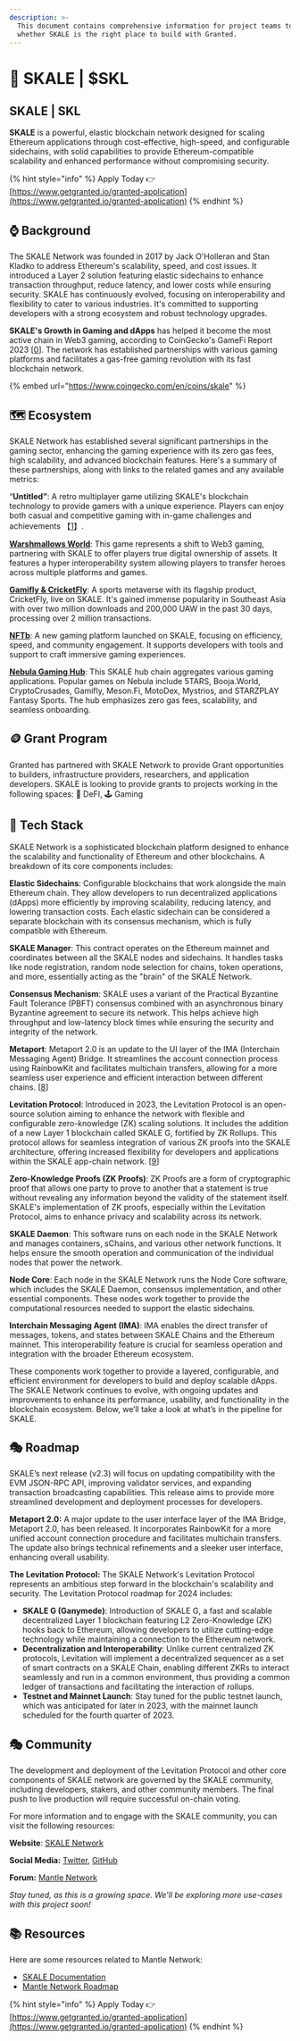 ```yaml
---
description: >-
  This document contains comprehensive information for project teams to know
  whether SKALE is the right place to build with Granted.
---
```


# 🐬 SKALE | $SKL

## SKALE | SKL&#x20;

**SKALE** is a powerful, elastic blockchain network designed for scaling Ethereum applications through cost-effective, high-speed, and configurable sidechains, with solid capabilities to provide Ethereum-compatible scalability and enhanced performance without compromising security.

{% hint style="info" %}
Apply Today 👉 [https://www.getgranted.io/granted-application](https://www.getgranted.io/granted-application)
{% endhint %}

## ⌚️ Background

The SKALE Network was founded in 2017 by Jack O'Holleran and Stan Kladko to address Ethereum's scalability, speed, and cost issues. It introduced a Layer 2 solution featuring elastic sidechains to enhance transaction throughput, reduce latency, and lower costs while ensuring security. SKALE has continuously evolved, focusing on interoperability and flexibility to cater to various industries. It's committed to supporting developers with a strong ecosystem and robust technology upgrades.

**SKALE's Growth in Gaming and dApps** has helped it become the most active chain in Web3 gaming, according to CoinGecko's GameFi Report 2023 \[[0](https://www.coingecko.com/research/publications/gamefi-report-2023)]. The network has established partnerships with various gaming platforms and facilitates a gas-free gaming revolution with its fast blockchain network.

{% embed url="https://www.coingecko.com/en/coins/skale" %}

## 🗺️ Ecosystem

SKALE Network has established several significant partnerships in the gaming sector, enhancing the gaming experience with its zero gas fees, high scalability, and advanced blockchain features. Here's a summary of these partnerships, along with links to the related games and any available metrics:

“**Untitled”**: A retro multiplayer game utilizing SKALE's blockchain technology to provide gamers with a unique experience. Players can enjoy both casual and competitive gaming with in-game challenges and achievements 【[1](https://skale.space/blog/skales-march-2023-recap-building-a-stronger-skaleverse-with-fresh-partnerships-and-exciting-events)】.

[**Warshmallows World**](https://skale.space/blog/skales-march-2023-recap-building-a-stronger-skaleverse-with-fresh-partnerships-and-exciting-events): This game represents a shift to Web3 gaming, partnering with SKALE to offer players true digital ownership of assets. It features a hyper interoperability system allowing players to transfer heroes across multiple platforms and games.

[**Gamifly & CricketFly**](https://skale.space/blog/skale-q3-ecosystem-recap-the-biggest-period-of-growth-in-skales-history): A sports metaverse with its flagship product, CricketFly, live on SKALE. It's gained immense popularity in Southeast Asia with over two million downloads and 200,000 UAW in the past 30 days, processing over 2 million transactions.

[**NFTb**](https://skale.space/blog/leveling-up-the-web3-gaming-nftb-launches-new-gaming-platform-on-skale): A new gaming platform launched on SKALE, focusing on efficiency, speed, and community engagement. It supports developers with tools and support to craft immersive gaming experiences.

[**Nebula Gaming Hub**](https://skale.space/blog/navigating-the-skaleverse-exploring-the-nebula-gaming-hub): This SKALE hub chain aggregates various gaming applications. Popular games on Nebula include 5TARS, Booja.World, CryptoCrusades, Gamifly, Meson.Fi, MotoDex, Mystrios, and STARZPLAY Fantasy Sports. The hub emphasizes zero gas fees, scalability, and seamless onboarding.

## 🪙 Grant Program

Granted has partnered with SKALE Network to provide Grant opportunities to builders, infrastructure providers, researchers, and application developers. SKALE is looking to provide grants to projects working in the following spaces: 💸 DeFI, 🕹️ Gaming

## 🧱 Tech Stack

SKALE Network is a sophisticated blockchain platform designed to enhance the scalability and functionality of Ethereum and other blockchains. A breakdown of its core components includes:

**Elastic Sidechains**: Configurable blockchains that work alongside the main Ethereum chain. They allow developers to run decentralized applications (dApps) more efficiently by improving scalability, reducing latency, and lowering transaction costs. Each elastic sidechain can be considered a separate blockchain with its consensus mechanism, which is fully compatible with Ethereum.

**SKALE Manager**: This contract operates on the Ethereum mainnet and coordinates between all the SKALE nodes and sidechains. It handles tasks like node registration, random node selection for chains, token operations, and more, essentially acting as the "brain" of the SKALE Network.

**Consensus Mechanism**: SKALE uses a variant of the Practical Byzantine Fault Tolerance (PBFT) consensus combined with an asynchronous binary Byzantine agreement to secure its network. This helps achieve high throughput and low-latency block times while ensuring the security and integrity of the network.

**Metaport**: Metaport 2.0 is an update to the UI layer of the IMA (Interchain Messaging Agent) Bridge. It streamlines the account connection process using RainbowKit and facilitates multichain transfers, allowing for a more seamless user experience and efficient interaction between different chains. \[[8](https://skale.space/blog/skale-q3-2023-engineering-update)]

**Levitation Protocol**: Introduced in 2023, the Levitation Protocol is an open-source solution aiming to enhance the network with flexible and configurable zero-knowledge (ZK) scaling solutions. It includes the addition of a new Layer 1 blockchain called SKALE G, fortified by ZK Rollups. This protocol allows for seamless integration of various ZK proofs into the SKALE architecture, offering increased flexibility for developers and applications within the SKALE app-chain network. \[[9](https://blog.stakin.com/skales-impact-on-the-future-of-blockchain-and-web3/)]

**Zero-Knowledge Proofs (ZK Proofs)**: ZK Proofs are a form of cryptographic proof that allows one party to prove to another that a statement is true without revealing any information beyond the validity of the statement itself. SKALE's implementation of ZK proofs, especially within the Levitation Protocol, aims to enhance privacy and scalability across its network.

**SKALE Daemon**: This software runs on each node in the SKALE Network and manages containers, sChains, and various other network functions. It helps ensure the smooth operation and communication of the individual nodes that power the network.

**Node Core**: Each node in the SKALE Network runs the Node Core software, which includes the SKALE Daemon, consensus implementation, and other essential components. These nodes work together to provide the computational resources needed to support the elastic sidechains.

**Interchain Messaging Agent (IMA)**: IMA enables the direct transfer of messages, tokens, and states between SKALE Chains and the Ethereum mainnet. This interoperability feature is crucial for seamless operation and integration with the broader Ethereum ecosystem.

These components work together to provide a layered, configurable, and efficient environment for developers to build and deploy scalable dApps. The SKALE Network continues to evolve, with ongoing updates and improvements to enhance its performance, usability, and functionality in the blockchain ecosystem. Below, we’ll take a look at what’s in the pipeline for SKALE.

## 🎭 Roadmap

SKALE’s next release (v2.3) will focus on updating compatibility with the EVM JSON-RPC API, improving validator services, and expanding transaction broadcasting capabilities. This release aims to provide more streamlined development and deployment processes for developers.

**Metaport 2.0:** A major update to the user interface layer of the IMA Bridge, Metaport 2.0, has been released. It incorporates RainbowKit for a more unified account connection procedure and facilitates multichain transfers. The update also brings technical refinements and a sleeker user interface, enhancing overall usability.

**The Levitation Protocol:** The SKALE Network's Levitation Protocol represents an ambitious step forward in the blockchain's scalability and security. The Levitation Protocol roadmap for 2024 includes:

* **SKALE G (Ganymede)**: Introduction of SKALE G, a fast and scalable decentralized Layer 1 blockchain featuring L2 Zero-Knowledge (ZK) hooks back to Ethereum, allowing developers to utilize cutting-edge technology while maintaining a connection to the Ethereum network.
* **Decentralization and Interoperability**: Unlike current centralized ZK protocols, Levitation will implement a decentralized sequencer as a set of smart contracts on a SKALE Chain, enabling different ZKRs to interact seamlessly and run in a common environment, thus providing a common ledger of transactions and facilitating the interaction of rollups.
* **Testnet and Mainnet Launch**: Stay tuned for the public testnet launch, which was anticipated for later in 2023, with the mainnet launch scheduled for the fourth quarter of 2023.

## 🎭 **Community**

The development and deployment of the Levitation Protocol and other core components of SKALE network are governed by the SKALE community, including developers, stakers, and other community members. The final push to live production will require successful on-chain voting.

For more information and to engage with the SKALE community, you can visit the following resources:

**Website**: [SKALE Network](https://skale.network/)

**Social Media:** [Twitter](https://twitter.com/SkaleNetwork), [GitHub](https://github.com/skalenetwork)

**Forum:** [Mantle Network](https://forum.mantlelsp.io)

_Stay tuned, as this is a growing space. We'll be exploring more use-cases with this project soon!_

## 📚 Resources

Here are some resources related to Mantle Network:

* [SKALE Documentation](https://docs.skale.network/)
* [Mantle Network Roadmap](https://docs.mantlelsp.io)

{% hint style="info" %}
Apply Today 👉 [https://www.getgranted.io/granted-application](https://www.getgranted.io/granted-application)
{% endhint %}

